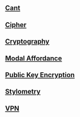 ## [Cant](Cant.md)

## [Cipher](Cipher.md)

## [Cryptography](Cryptography.md)

## [Modal Affordance](Modal_Affordance.md)

## [Public Key Encryption](Public_Key_Encryption.md)

## [Stylometry](Stylometry.md)

## [VPN](VPN.md)
